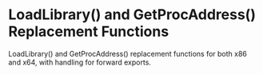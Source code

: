 # LoadLibrary() and GetProcAddress() Replacement Functions
LoadLibrary() and GetProcAddress() replacement functions for both x86 and x64, with handling for forward exports.
